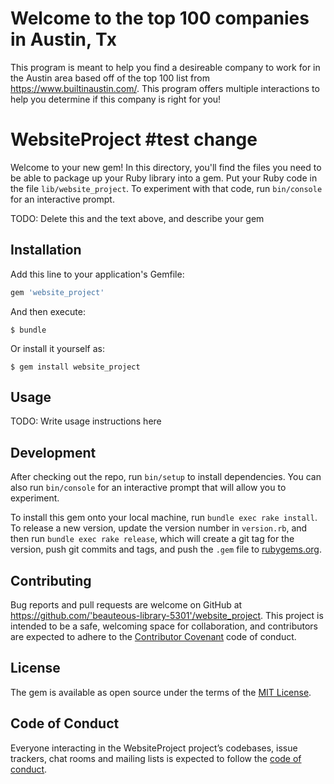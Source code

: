 # Welcome to the top 100 companies in Austin, Tx 

This program is meant to help you find a desireable company to work for in the Austin area based off of the top 100 list from https://www.builtinaustin.com/. This program offers multiple interactions to help you determine if this company is right for you! 



# WebsiteProject #test change

Welcome to your new gem! In this directory, you'll find the files you need to be able to package up your Ruby library into a gem. Put your Ruby code in the file `lib/website_project`. To experiment with that code, run `bin/console` for an interactive prompt.

TODO: Delete this and the text above, and describe your gem

## Installation

Add this line to your application's Gemfile:

```ruby
gem 'website_project'
```

And then execute:

    $ bundle

Or install it yourself as:

    $ gem install website_project

## Usage

TODO: Write usage instructions here

## Development

After checking out the repo, run `bin/setup` to install dependencies. You can also run `bin/console` for an interactive prompt that will allow you to experiment.

To install this gem onto your local machine, run `bundle exec rake install`. To release a new version, update the version number in `version.rb`, and then run `bundle exec rake release`, which will create a git tag for the version, push git commits and tags, and push the `.gem` file to [rubygems.org](https://rubygems.org).

## Contributing

Bug reports and pull requests are welcome on GitHub at https://github.com/'beauteous-library-5301'/website_project. This project is intended to be a safe, welcoming space for collaboration, and contributors are expected to adhere to the [Contributor Covenant](http://contributor-covenant.org) code of conduct.

## License

The gem is available as open source under the terms of the [MIT License](https://opensource.org/licenses/MIT).

## Code of Conduct

Everyone interacting in the WebsiteProject project’s codebases, issue trackers, chat rooms and mailing lists is expected to follow the [code of conduct](https://github.com/'beauteous-library-5301'/website_project/blob/master/CODE_OF_CONDUCT.md).
